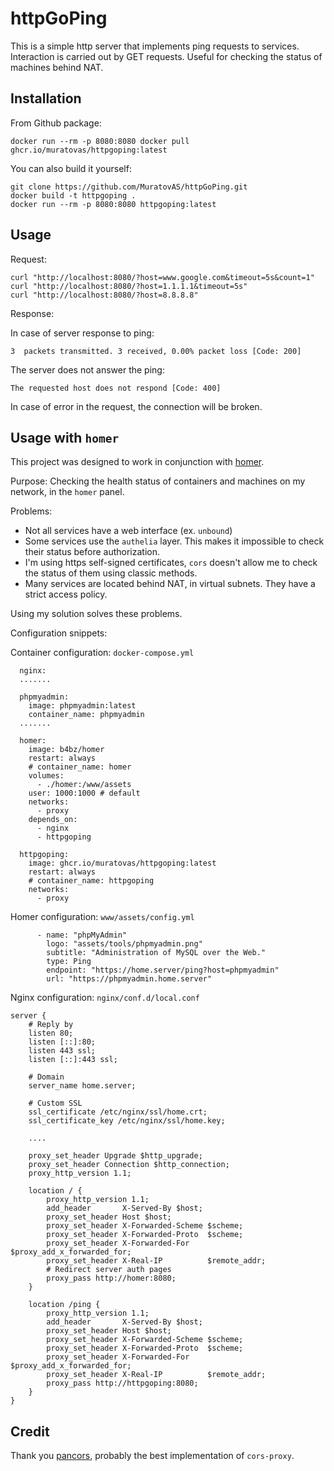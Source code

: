 # httpGoPing

This is a simple http server that implements ping requests to services. Interaction is carried out by GET requests.
Useful for checking the status of machines behind NAT.

## Installation

From Github package:
```
docker run --rm -p 8080:8080 docker pull ghcr.io/muratovas/httpgoping:latest
```

You can also build it yourself:
```
git clone https://github.com/MuratovAS/httpGoPing.git
docker build -t httpgoping .
docker run --rm -p 8080:8080 httpgoping:latest
```

## Usage

Request:
```
curl "http://localhost:8080/?host=www.google.com&timeout=5s&count=1"
curl "http://localhost:8080/?host=1.1.1.1&timeout=5s"
curl "http://localhost:8080/?host=8.8.8.8"
```

Response:

In case of server response to ping:
```
3  packets transmitted. 3 received, 0.00% packet loss [Code: 200]
```

The server does not answer the ping:
```
The requested host does not respond [Code: 400]
```
In case of error in the request, the connection will be broken.

## Usage with `homer`

This project was designed to work in conjunction with [homer](https://github.com/bastienwirtz/homer).

Purpose: Checking the health status of containers and machines on my network, in the `homer` panel.

Problems: 
- Not all services have a web interface (ex. `unbound`)
- Some services use the `authelia` layer. This makes it impossible to check their status before authorization.
- I'm using https self-signed certificates, `cors` doesn't allow me to check the status of them using classic methods.
- Many services are located behind NAT, in virtual subnets. They have a strict access policy.

Using my solution solves these problems.

Configuration snippets:

Container configuration: `docker-compose.yml`
```
  nginx:
  .......

  phpmyadmin:
  	image: phpmyadmin:latest
  	container_name: phpmyadmin
  .......
    
  homer:
    image: b4bz/homer
    restart: always
    # container_name: homer
    volumes:
      - ./homer:/www/assets
    user: 1000:1000 # default
    networks:
      - proxy
    depends_on:
      - nginx
      - httpgoping

  httpgoping:
    image: ghcr.io/muratovas/httpgoping:latest
    restart: always
    # container_name: httpgoping
    networks:
      - proxy
```

Homer configuration: `www/assets/config.yml`
```
      - name: "phpMyAdmin"
        logo: "assets/tools/phpmyadmin.png"
        subtitle: "Administration of MySQL over the Web."
        type: Ping
        endpoint: "https://home.server/ping?host=phpmyadmin"
        url: "https://phpmyadmin.home.server"
```

Nginx configuration:  `nginx/conf.d/local.conf`
```
server {
    # Reply by
    listen 80;
    listen [::]:80;
    listen 443 ssl;
    listen [::]:443 ssl;

    # Domain
    server_name home.server;
    
    # Custom SSL
    ssl_certificate /etc/nginx/ssl/home.crt;
    ssl_certificate_key /etc/nginx/ssl/home.key;

	....
	
    proxy_set_header Upgrade $http_upgrade;
    proxy_set_header Connection $http_connection;
    proxy_http_version 1.1;

    location / {
        proxy_http_version 1.1;
        add_header       X-Served-By $host;
        proxy_set_header Host $host;
        proxy_set_header X-Forwarded-Scheme $scheme;
        proxy_set_header X-Forwarded-Proto  $scheme;
        proxy_set_header X-Forwarded-For    $proxy_add_x_forwarded_for;
        proxy_set_header X-Real-IP          $remote_addr;
        # Redirect server auth pages
        proxy_pass http://homer:8080;
    }

    location /ping {
        proxy_http_version 1.1;
        add_header       X-Served-By $host;
        proxy_set_header Host $host;
        proxy_set_header X-Forwarded-Scheme $scheme;
        proxy_set_header X-Forwarded-Proto  $scheme;
        proxy_set_header X-Forwarded-For    $proxy_add_x_forwarded_for;
        proxy_set_header X-Real-IP          $remote_addr;
        proxy_pass http://httpgoping:8080;
    }    
}
```

## Credit

Thank you [pancors](https://github.com/michaljanocko/pancors), probably the best implementation of `cors-proxy`. 
